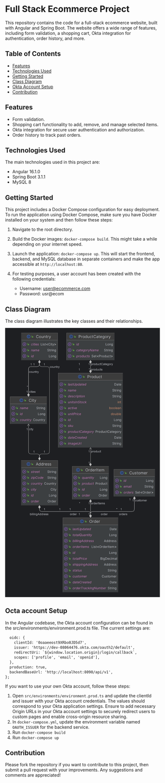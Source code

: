 # Full Stack Ecommerce Project

This repository contains the code for a full-stack ecommerce website, built with Angular and Spring Boot. The website offers a wide range of features, including form validation, a shopping cart, Okta integration for authentication, order history, and more.

## Table of Contents

- [Features](#features)
- [Technologies Used](#technologies-used)
- [Getting Started](#getting-started)
- [Class Diagram](#class-diagram)
- [Okta Account Setup](#octa-account-setup)
- [Contribution](#contribution)

## Features

- Form validation.
- Shopping cart functionality to add, remove, and manage selected items.
- Okta integration for secure user authentication and authorization.
- Order history to track past orders.

## Technologies Used

The main technologies used in this project are:

- Angular 16.1.0
- Spring Boot 3.1.1
- MySQL 8

## Getting Started

This project includes a Docker Compose configuration for easy deployment. To run the application using Docker Compose, make sure you have Docker installed on your system and then follow these steps:

1. Navigate to the root directory.
1. Build the Docker images: `docker-compose build`. This might take a while depending on your internet speed.
1. Launch the application: `docker-compose up`. This will start the frontend, backend, and MySQL database in separate containers and make the app accessible at `http://localhost:80`.
1. For testing purposes, a user account has been created with the following credentials:

   - Username: user@ecommerce.com
   - Password: usr@ecom

## Class Diagram
The class diagram illustrates the key classes and their relationships.

![Class Diagram](class-diagram.png)

## Octa account Setup
In the Angular codebase, the Okta account configuration can be found in the src/environments/environment.prod.ts file. The current settings are:
```export const environment = {
  oidc: {
    clientId: '0oaaeeost9XRbo0JD5d7',
    issuer: 'https://dev-08064476.okta.com/oauth2/default',
    redirectUri: `${window.location.origin}/login/callback`,
    scopes: ['profile', 'email', 'openid'],
  },
  production: true,
  backendBaseUrl: 'http://localhost:8090/api/v1',
};
```
If you want to use your own Okta account, follow these steps:

1. Open ``src/environments/environment.prod.ts``  and update the clientId and issuer with your Okta account credentials. The values should correspond to your Okta application settings. Ensure to add necessary Origin URLs in your Okta account settings to securely redirect users to custom pages and enable cross-origin resource sharing.
2. In ``docker-compose.yml``, update the environment variable named `OAUTH_ISSUER` for the backend service.
3. Run ```docker-compose build ```
4. Run ```docker-compose up ```
## Contribution

Please fork the repository if you want to contribute to this project, then submit a pull request with your improvements. Any suggestions and comments are appreciated!

